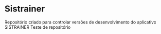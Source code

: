 # Sistrainer
Repositório criado para controlar versões de desenvolvimento do aplicativo SISTRAINER
Teste de repositório
